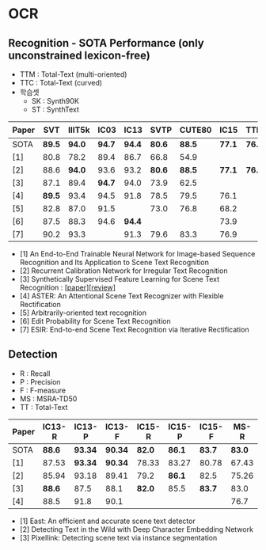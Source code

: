 # OCR
## Recognition - SOTA Performance (only unconstrained lexicon-free)
* TTM : Total-Text (multi-oriented) 
* TTC : Total-Text (curved)
* 학습셋
  * SK : Synth90K
  * ST : SynthText
  
| Paper | SVT | IIIT5k | IC03 | IC13 | SVTP | CUTE80 | IC15 | TTM | TTC | 비고 | 학습셋 | 
| --- | --- | --- |--- |--- |--- |--- |--- |--- |--- |--- |--- |
| SOTA|  **89.5** | **94.0** | **94.7** | **94.4**| **80.6** | **88.5** | **77.1** | **76.3** | **66.7** |
| [1] | 80.8 |  78.2 | 89.4 |  86.7 | 66.8 | 54.9 | | | | base:CRNN | SK| 
| [2] | 88.6 | **94.0** | 93.6 | 93.2 | **80.6** | **88.5** | **77.1** | **76.3** | **66.7** | Rectification | SK+ST |
| [3] | 87.1 | 89.4 | **94.7** | 94.0 | 73.9 | 62.5 | | | | GAN |  
| [4] | **89.5** | 93.4 | 94.5 | 91.8 | 78.5 | 79.5 | 76.1 | | | Rectification |
| [5] | 82.8 | 87.0 | 91.5 |  | 73.0 | 76.8 | 68.2 | | | AON |
| [6] | 87.5| 88.3 | 94.6 | **94.4**  | | | 73.9 |
| [7] |  90.2 | 93.3 | | 91.3 | 79.6 |  83.3  | 76.9 | | | Rectification | SK+ST |

* [1] An End-to-End Trainable Neural Network for Image-based Sequence Recognition and Its Application to Scene Text Recognition
* [2] Recurrent Calibration Network for Irregular Text Recognition
* [3] Synthetically Supervised Feature Learning for Scene Text Recognition : [[paper]](http://openaccess.thecvf.com/content_ECCV_2018/html/Yang_Liu_Synthetically_Supervised_Feature_ECCV_2018_paper.html)[[review]](https://github.com/chullhwan-song/Reading-Paper/issues/60)
* [4] ASTER: An Attentional Scene Text Recognizer with Flexible Rectification
* [5] Arbitrarily-oriented text recognition
* [6] Edit Probability for Scene Text Recognition
* [7] ESIR: End-to-end Scene Text Recognition via Iterative Rectification

## Detection
* R : Recall
* P : Precision
* F : F-measure
* MS : MSRA-TD50
* TT : Total-Text

| Paper | IC13-R |IC13-P |IC13-F| IC15-R |IC15-P |IC15-F| MS-R |MS-P |MS-F|TT-R |TT-P |TT-F|
| --- | --- |--- | --- |--- |--- | --- |--- |--- | --- | --- |--- | --- | 
| SOTA| **88.6** |**93.34**   | **90.34** | **82.0** |**86.1** | **83.7**  | **83.0**|**87.4**| **81.7**| **73.0** | **85.2** | **78.6** | 
| [1] | 87.53    | **93.34**  | **90.34** | 78.33    | 83.27   |  80.78    | 67.43   |**87.28** |  76.08 |
| [2] | 85.94    | 93.18      | 89.41     | 79.2     | **86.1** | 82.5     |75.26    |  85.88  | **80.21** | 
| [3] | **88.6** | 87.5       |  88.1     | **82.0** | 85.5    |  **83.7** | 83.0 | 73.2    | 77.8 | **54.41** | **59.89** |  **57.02** |
| [4] | 88.5 | 91.8 | 90.1 | | | | 76.7 | **87.4** | **81.7** | **73.0** | **85.2** | **78.6** | 


* [1] East: An efficient and accurate scene text detector
* [2] Detecting Text in the Wild with Deep Character Embedding Network
* [3] Pixellink: Detecting scene text via instance segmentation
